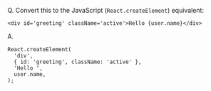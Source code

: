 Q. Convert this to the JavaScript (`React.createElement`) equivalent:  
```
<div id='greeting' className='active'>Hello {user.name}</div>
```

A.  
```
React.createElement(
  'div',
  { id: 'greeting', className: 'active' },
  'Hello ',
  user.name,
);
```